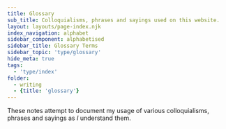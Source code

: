 ```yaml
---
title: Glossary
sub_title: Colloquialisms, phrases and sayings used on this website.
layout: layouts/page-index.njk
index_navigation: alphabet
sidebar_component: alphabetised
sidebar_title: Glossary Terms
sidebar_topic: 'type/glossary'
hide_meta: true
tags:
  - 'type/index'
folder: 
  - writing
  - {title: 'glossary'}
---
```


These notes attempt to document my usage of various colloquialisms, phrases and sayings as _I_ understand them.
